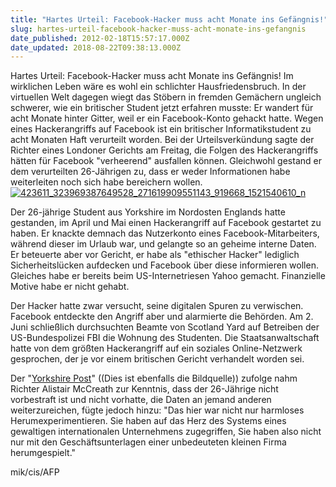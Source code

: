 ```yaml
---
title: "Hartes Urteil: Facebook-Hacker muss acht Monate ins Gefängnis!"
slug: hartes-urteil-facebook-hacker-muss-acht-monate-ins-gefangnis
date_published: 2012-02-18T15:57:17.000Z
date_updated: 2018-08-22T09:38:13.000Z
---
```


Hartes Urteil: Facebook-Hacker muss acht Monate ins Gefängnis! Im wirklichen Leben wäre es wohl ein schlichter Hausfriedensbruch. In der virtuellen Welt dagegen wiegt das Stöbern in fremden Gemächern ungleich schwerer, wie ein britischer Student jetzt erfahren musste: Er wandert für acht Monate hinter Gitter, weil er ein Facebook-Konto gehackt hatte. Wegen eines Hackerangriffs auf Facebook ist ein britischer Informatikstudent zu acht Monaten Haft verurteilt worden. Bei der Urteilsverkündung sagte der Richter eines Londoner Gerichts am Freitag, die Folgen des Hackerangriffs hätten für Facebook "verheerend" ausfallen können. Gleichwohl gestand er dem verurteilten 26-Jährigen zu, dass er weder Informationen habe weiterleiten noch sich habe bereichern wollen.
[![423611_323969387649528_271619909551143_919668_1521540610_n](//picdump.thafaker.de/2012/02/423611_323969387649528_271619909551143_919668_1521540610_n-580x408.jpg)](http://picdump.thafaker.de/2012/02/423611_323969387649528_271619909551143_919668_1521540610_n.jpg)

Der 26-jährige Student aus Yorkshire im Nordosten Englands hatte gestanden, im April und Mai einen Hackerangriff auf Facebook gestartet zu haben. Er knackte demnach das Nutzerkonto eines Facebook-Mitarbeiters, während dieser im Urlaub war, und gelangte so an geheime interne Daten. Er beteuerte aber vor Gericht, er habe als "ethischer Hacker" lediglich Sicherheitslücken aufdecken und Facebook über diese informieren wollen. Gleiches habe er bereits beim US-Internetriesen Yahoo gemacht. Finanzielle Motive habe er nicht gehabt.

Der Hacker hatte zwar versucht, seine digitalen Spuren zu verwischen. Facebook entdeckte den Angriff aber und alarmierte die Behörden. Am 2. Juni schließlich durchsuchten Beamte von Scotland Yard auf Betreiben der US-Bundespolizei FBI die Wohnung des Studenten. Die Staatsanwaltschaft hatte von dem größten Hackerangriff auf ein soziales Online-Netzwerk gesprochen, der je vor einem britischen Gericht verhandelt worden sei.

Der "[Yorkshire Post](http://www.yorkshirepost.co.uk/news/at-a-glance/main-section/computer_nerd_in_facebook_hack_jailed_1_4261160)" ((Dies ist ebenfalls die Bildquelle)) zufolge nahm Richter Alistair McCreath zur Kenntnis, dass der 26-Jährige nicht vorbestraft ist und nicht vorhatte, die Daten an jemand anderen weiterzureichen, fügte jedoch hinzu: "Das hier war nicht nur harmloses Herumexperimentieren. Sie haben auf das Herz des Systems eines gewaltigen internationalen Unternehmens zugegriffen, Sie haben also nicht nur mit den Geschäftsunterlagen einer unbedeuteten kleinen Firma herumgespielt."

mik/cis/AFP
